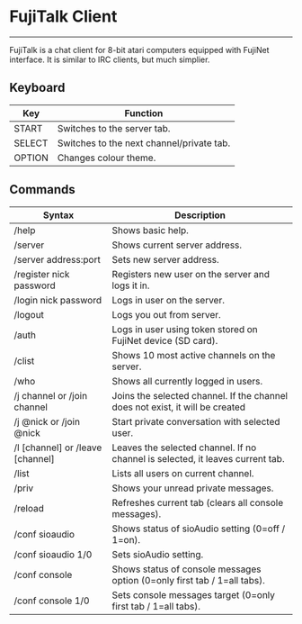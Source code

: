 # FujiTalk Client
---
FujiTalk is a chat client for 8-bit atari computers equipped with FujiNet interface.
It is similar to IRC clients, but much simplier.

## Keyboard

|Key|Function|
|--|--|
|START|Switches to the server tab.|
|SELECT|Switches to the next channel/private tab.|
|OPTION|Changes colour theme.|

## Commands

|Syntax|Description|
|--|--|
|/help|Shows basic help.|
|/server|Shows current server address.|
|/server address:port|Sets new server address.|
|/register nick password|Registers new user on the server and logs it in.|
|/login nick password|Logs in user on the server.|
|/logout|Logs you out from server.|
|/auth|Logs in user using token stored on FujiNet device (SD card).|
|/clist|Shows 10 most active channels on the server.|
|/who|Shows all currently logged in users.|
|/j channel or /join channel|Joins the selected channel. If the channel does not exist, it will be created|
|/j \@nick or /join \@nick|Start private conversation with selected user.|
|/l [channel] or /leave [channel]|Leaves the selected channel. If no channel is selected, it leaves current tab.|
|/list|Lists all users on current channel.|
|/priv|Shows your unread private messages.|
|/reload|Refreshes current tab (clears all console messages).|
|/conf sioaudio|Shows status of sioAudio setting (0=off / 1=on).|
|/conf sioaudio 1/0 |Sets sioAudio setting.|
|/conf console|Shows status of console messages option (0=only first tab / 1=all tabs).|
|/conf console 1/0|Sets console messages target (0=only first tab / 1=all tabs).|



